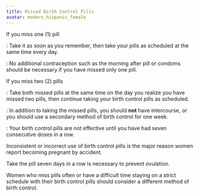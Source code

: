 ```yaml
---
title: Missed Birth Control Pills
avatar: modern_hispanic_female
---
```


If you miss one (1) pill

: Take it as soon as you remember, then take your pills as scheduled at
the same time every day.

: No additional contraception such as the morning after pill or condoms
should be necessary if you have missed only one pill.

If you miss two (2) pills

: Take both missed pills at the same time on the day you realize you
have missed two pills, then continue taking your birth control pills as
scheduled.

: In addition to taking the missed pills, you should **not** have
intercourse, or you should use a secondary method of birth control for
one week.

: Your birth control pills are not effective until you have had seven
consecutive doses in a row.

Inconsistent or incorrect use of birth control pills is the major reason
women report becoming pregnant by accident.

Take the pill seven days in a row is necessary to prevent ovulation.

Women who miss pills often or have a difficult time staying on a strict
schedule with their birth control pills should consider a different
method of birth control.

